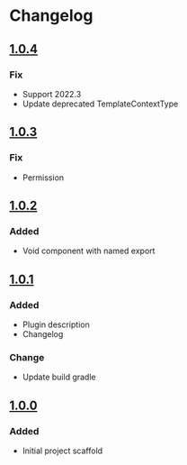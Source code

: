 # Changelog

## [1.0.4]

### Fix

- Support 2022.3
- Update deprecated TemplateContextType

## [1.0.3]

### Fix

- Permission

## [1.0.2]

### Added

- Void component with named export

## [1.0.1]

### Added

- Plugin description
- Changelog

### Change

- Update build gradle

## [1.0.0]

### Added

- Initial project scaffold

[1.0.4]: https://github.com/hnggngn/solid-snippets/compare/v1.0.3...v1.0.4

[1.0.3]: https://github.com/hnggngn/solid-snippets/compare/v1.0.2...v1.0.3

[1.0.2]: https://github.com/hnggngn/solid-snippets/compare/v1.0.1...v1.0.2

[1.0.1]: https://github.com/hnggngn/solid-snippets/commits/v1.0.1

[1.0.0]: https://github.com/hnggngn/solid-snippets/commits
